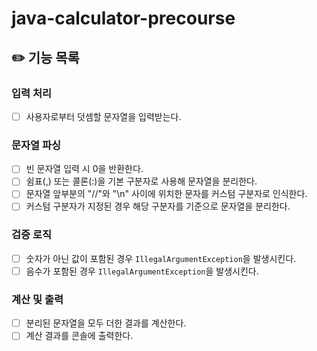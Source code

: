 # java-calculator-precourse
## ✏️ 기능 목록

### 입력 처리
- [ ] 사용자로부터 덧셈할 문자열을 입력받는다.

### 문자열 파싱
- [ ] 빈 문자열 입력 시 0을 반환한다.
- [ ] 쉼표(,) 또는 콜론(:)을 기본 구분자로 사용해 문자열을 분리한다.
- [ ] 문자열 앞부분의 "//"와 "\n" 사이에 위치한 문자를 커스텀 구분자로 인식한다.
- [ ] 커스텀 구분자가 지정된 경우 해당 구분자를 기준으로 문자열을 분리한다.

### 검증 로직
- [ ] 숫자가 아닌 값이 포함된 경우 `IllegalArgumentException`을 발생시킨다.
- [ ] 음수가 포함된 경우 `IllegalArgumentException`을 발생시킨다.

### 계산 및 출력
- [ ] 분리된 문자열을 모두 더한 결과를 계산한다.
- [ ] 계산 결과를 콘솔에 출력한다.
